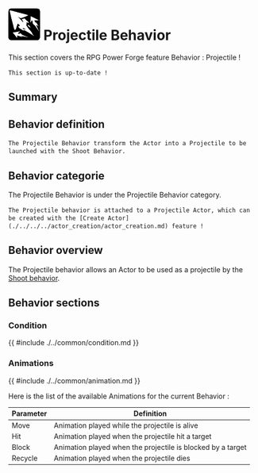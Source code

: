 # ![behavior_icon.png](../../../../../../../media/user_manual/game_mecanics/behaviors/icons/Projectile.png) Projectile Behavior
This section covers the RPG Power Forge feature Behavior : Projectile !

```admonish success title="Oh yeah"
This section is up-to-date !
```

## Summary

## Behavior definition
```admonish summary title="Projectile Behavior"
The Projectile Behavior transform the Actor into a Projectile to be launched with the Shoot Behavior.
```

## Behavior categorie
The Projectile Behavior is under the Projectile Behavior category.

```admonish question title="Why don't I see this category in the Behavior list ?"
The Projectile behavior is attached to a Projectile Actor, which can be created with the [Create Actor](./../../../actor_creation/actor_creation.md) feature !
```

## Behavior overview
The Projectile behavior allows an Actor to be used as a projectile by the [Shoot behavior](./../ranged/behavior_shoot.md).
## Behavior sections

### Condition
{{ #include ./../common/condition.md }}
### Animations
{{ #include ./../common/animation.md }}

Here is the list of the available Animations for the current Behavior :

Parameter |Definition
---|---
Move|Animation played while the projectile is alive
Hit|Animation played when the projectile hit a target
Block|Animation played when the projectile is blocked by a target
Recycle|Animation played when the projectile dies